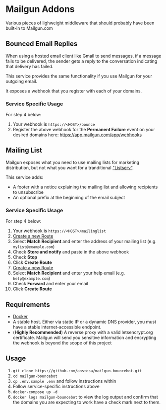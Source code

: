 # Mailgun Addons

Various pieces of lighweight middleware that should probably have been built-in to Mailgun.com

## Bounced Email Replies
When using a hosted email client like Gmail to send messages, if a message fails to be delivered, the sender gets a reply to the conversation indicating that delivery has failed.

This service provides the same functionality if you use Mailgun for your outgoing email.

It exposes a webhook that you register with each of your domains.

### Service Specific Usage
For step 4 below:
1. Your webhook is `https://<HOST>/bounce`
2. Register the above webhook for the **Permanent Failure** event on your desired domains here: https://app.mailgun.com/app/webhooks

## Mailing List
Mailgun exposes what you need to use mailing lists for marketing distribution, but not what you want for a tranditional ["Listserv"](https://en.wikipedia.org/wiki/LISTSERV).

This service adds:
* A footer with a notice explaining the mailing list and allowing recipients to unsubscribe
* An optional prefix at the beginning of the email subject

### Service Specific Usage
For step 4 below:
1. Your webhook is `https://<HOST>/mailinglist`
2. [Create a new Route](https://app.mailgun.com/app/routes/new)
3. Select **Match Recipient** and enter the address of your mailing list (e.g. `mylist@example.com`)
4. Check **Store and notify** and paste in the above webhook
5. Check **Stop**
6. Click **Create Route**
7. [Create a new Route](https://app.mailgun.com/app/routes/new)
8. Select **Match Recipient** and enter your help email (e.g. `help@example.com`)
9. Check **Forward** and enter your email
10. Click **Create Route**

## Requirements
* [Docker](https://docs.docker.com/install/)
* A stable host. Either via static IP or a dynamic DNS provider, you must have a stable internet-accessible endpoint.
* (**Highly Recommended**) A reverse proxy with a valid letsencrypt.org certificate. Mailgun will send you sensitive information and encrypting the webhook is beyond the scope of this project

## Usage

1. `git clone https://github.com/anstosa/mailgun-bouncebot.git`
2. `cd mailgun-bouncebot`
3. `cp .env.sample .env` and follow instructions within
4. Follow service-specific instructions above
5. `docker-compose up -d`
6. `docker logs mailgun-bouncebot` to view the log output and confirm that the domains you are expecting to work have a check mark next to them.
